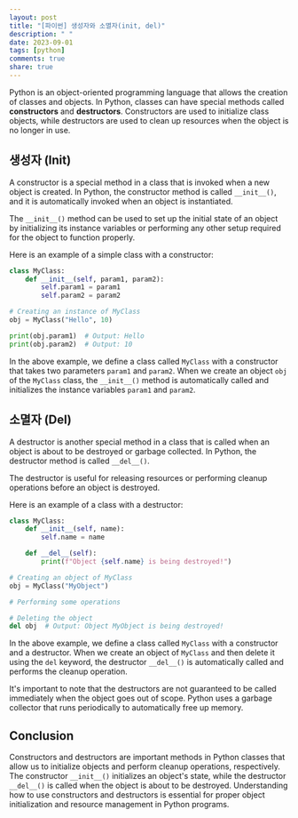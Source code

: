 ```yaml
---
layout: post
title: "[파이썬] 생성자와 소멸자(init, del)"
description: " "
date: 2023-09-01
tags: [python]
comments: true
share: true
---
```


Python is an object-oriented programming language that allows the creation of classes and objects. In Python, classes can have special methods called **constructors** and **destructors**. Constructors are used to initialize class objects, while destructors are used to clean up resources when the object is no longer in use.

## 생성자 (Init)

A constructor is a special method in a class that is invoked when a new object is created. In Python, the constructor method is called `__init__()`, and it is automatically invoked when an object is instantiated.

The `__init__()` method can be used to set up the initial state of an object by initializing its instance variables or performing any other setup required for the object to function properly.

Here is an example of a simple class with a constructor:

```python
class MyClass:
    def __init__(self, param1, param2):
        self.param1 = param1
        self.param2 = param2

# Creating an instance of MyClass
obj = MyClass("Hello", 10)

print(obj.param1)  # Output: Hello
print(obj.param2)  # Output: 10
```

In the above example, we define a class called `MyClass` with a constructor that takes two parameters `param1` and `param2`. When we create an object `obj` of the `MyClass` class, the `__init__()` method is automatically called and initializes the instance variables `param1` and `param2`.

## 소멸자 (Del)

A destructor is another special method in a class that is called when an object is about to be destroyed or garbage collected. In Python, the destructor method is called `__del__()`.

The destructor is useful for releasing resources or performing cleanup operations before an object is destroyed.

Here is an example of a class with a destructor:

```python
class MyClass:
    def __init__(self, name):
        self.name = name

    def __del__(self):
        print(f"Object {self.name} is being destroyed!")

# Creating an object of MyClass
obj = MyClass("MyObject")

# Performing some operations

# Deleting the object
del obj  # Output: Object MyObject is being destroyed!
```

In the above example, we define a class called `MyClass` with a constructor and a destructor. When we create an object of `MyClass` and then delete it using the `del` keyword, the destructor `__del__()` is automatically called and performs the cleanup operation.

It's important to note that the destructors are not guaranteed to be called immediately when the object goes out of scope. Python uses a garbage collector that runs periodically to automatically free up memory.

## Conclusion

Constructors and destructors are important methods in Python classes that allow us to initialize objects and perform cleanup operations, respectively. The constructor `__init__()` initializes an object's state, while the destructor `__del__()` is called when the object is about to be destroyed. Understanding how to use constructors and destructors is essential for proper object initialization and resource management in Python programs.